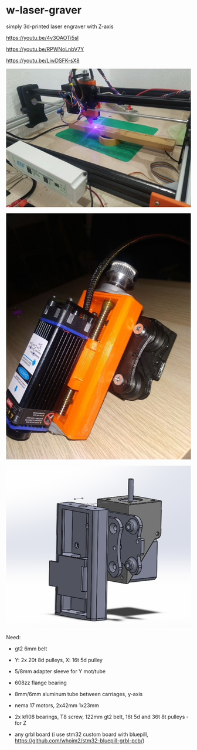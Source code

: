 # w-laser-graver
simply 3d-printed laser engraver with Z-axis

https://youtu.be/4v3OAOTi5sI

https://youtu.be/RPWNoLnbV7Y

https://youtu.be/LiwDSFK-sX8

![photo](https://github.com/whoim2/w-laser-graver/raw/main/fbce93e6-b354-4513-ab57-8642fcefadcf.jpg)

![3d printed z axis](https://github.com/whoim2/w-laser-graver/raw/main/photo5343830685602918810.jpg)

![3d printed z axis](https://github.com/whoim2/w-laser-graver/raw/main/Screenshot_2.png)

Need:

- gt2 6mm belt

- Y: 2х 20t 8d pulleys, X: 16t 5d pulley

- 5/8mm adapter sleeve for Y mot/tube

- 608zz flange bearing

- 8mm/6mm aluminum tube between carriages, y-axis

- nema 17 motors, 2x42mm 1x23mm

- 2x kfl08 bearings,  T8 screw, 122mm gt2 belt, 16t 5d and 36t 8t pulleys - for Z

- any grbl board (i use stm32 custom board with bluepill, https://github.com/whoim2/stm32-bluepill-grbl-pcb/)
